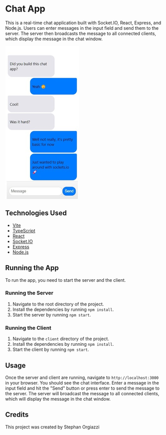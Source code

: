 # Chat App

This is a real-time chat application built with Socket.IO, React, Express, and Node.js. Users can enter messages in the input field and send them to the server. The server then broadcasts the message to all connected clients, which display the message in the chat window.

![Screenshot](./screen.jpg)

## Technologies Used

-   [Vite](https://vitejs.dev/)
-   [TypeScript](https://www.typescriptlang.org/)
-   [React](https://reactjs.org/)
-   [Socket.IO](https://socket.io/)
-   [Express](https://expressjs.com/)
-   [Node.js](https://nodejs.org/)

## Running the App

To run the app, you need to start the server and the client.

### Running the Server

1. Navigate to the root directory of the project.
2. Install the dependencies by running `npm install`.
3. Start the server by running `npm start`.

### Running the Client

1. Navigate to the `client` directory of the project.
2. Install the dependencies by running `npm install`.
3. Start the client by running `npm start`.

## Usage

Once the server and client are running, navigate to `http://localhost:3000` in your browser. You should see the chat interface. Enter a message in the input field and hit the "Send" button or press enter to send the message to the server. The server will broadcast the message to all connected clients, which will display the message in the chat window.

## Credits

This project was created by Stephan Orgiazzi
